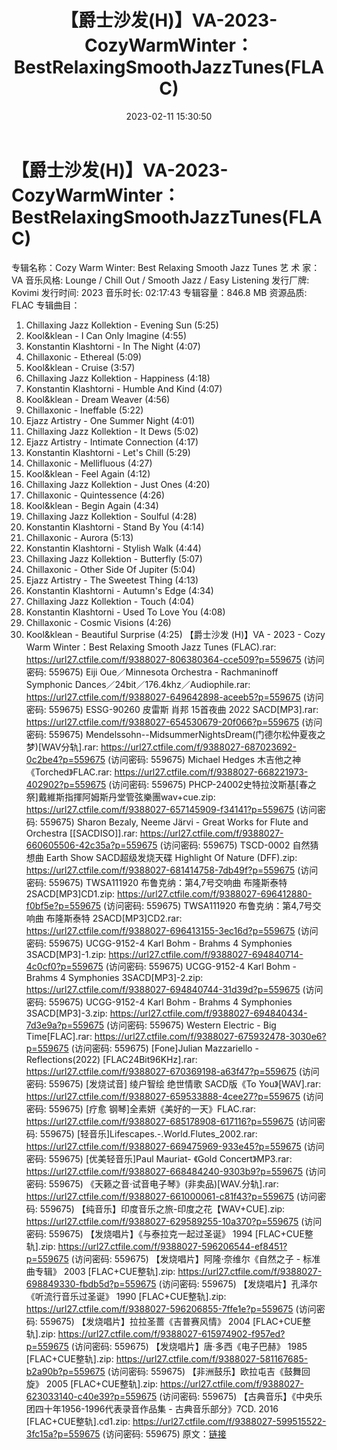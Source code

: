 ﻿---
title: 【爵士沙发(H)】VA-2023-CozyWarmWinter：BestRelaxingSmoothJazzTunes(FLAC)
date: 2023-02-11 15:30:50
categories: 古典音乐、新世纪、纯音雅乐
tags: 纯音雅乐
---
# 【爵士沙发(H)】VA-2023-CozyWarmWinter：BestRelaxingSmoothJazzTunes(FLAC)

专辑名称：Cozy Warm Winter: Best Relaxing
Smooth Jazz Tunes
艺 术 家：VA
音乐风格: Lounge / Chill Out / Smooth Jazz / Easy Listening
发行厂牌: Kovimi
发行时间: 2023
音乐时长: 02:17:43
专辑容量：846.8 MB
资源品质: FLAC
专辑曲目：
01. Chillaxing Jazz Kollektion - Evening Sun (5:25)
02. Kool&klean - I Can Only Imagine (4:55)
03. Konstantin Klashtorni - In The Night (4:07)
04. Chillaxonic - Ethereal (5:09)
05. Kool&klean - Cruise (3:57)
06. Chillaxing Jazz Kollektion - Happiness (4:18)
07. Konstantin Klashtorni - Humble And Kind (4:07)
08. Kool&klean - Dream Weaver (4:56)
09. Chillaxonic - Ineffable (5:22)
10. Ejazz Artistry - One Summer Night (4:01)
11. Chillaxing Jazz Kollektion - It Dews (5:02)
12. Ejazz Artistry - Intimate Connection (4:17)
13. Konstantin Klashtorni - Let's Chill (5:29)
14. Chillaxonic - Mellifluous (4:27)
15. Kool&klean - Feel Again (4:12)
16. Chillaxing Jazz Kollektion - Just Ones (4:20)
17. Chillaxonic - Quintessence (4:26)
18. Kool&klean - Begin Again (4:34)
19. Chillaxing Jazz Kollektion - Soulful (4:28)
20. Konstantin Klashtorni - Stand By You (4:14)
21. Chillaxonic - Aurora (5:13)
22. Konstantin Klashtorni - Stylish Walk (4:44)
23. Chillaxing Jazz Kollektion - Butterfly (5:07)
24. Chillaxonic - Other Side Of Jupiter (5:04)
25. Ejazz Artistry - The Sweetest Thing (4:13)
26. Konstantin Klashtorni - Autumn's Edge (4:34)
27. Chillaxing Jazz Kollektion - Touch (4:04)
28. Konstantin Klashtorni - Used To Love You (4:08)
29. Chillaxonic - Cosmic Visions (4:26)
30. Kool&klean - Beautiful Surprise (4:25)
【爵士沙发 (H)】VA - 2023 - Cozy Warm Winter：Best Relaxing Smooth Jazz
Tunes (FLAC).rar: https://url27.ctfile.com/f/9388027-806380364-cce509?p=559675
(访问密码: 559675)
Eiji Oue／Minnesota Orchestra - Rachmaninoff Symphonic
Dances／24bit／176.4khz／Audiophile.rar: https://url27.ctfile.com/f/9388027-649642898-aceeb5?p=559675
(访问密码: 559675)
ESSG-90260 皮雷斯 肖邦 15首夜曲 2022 SACD[MP3].rar: https://url27.ctfile.com/f/9388027-654530679-20f066?p=559675
(访问密码: 559675)
Mendelssohn--MidsummerNightsDream(门德尔松仲夏夜之梦)[WAV分轨].rar:
https://url27.ctfile.com/f/9388027-687023692-0c2be4?p=559675
(访问密码: 559675)
Michael Hedges 木吉他之神 《Torched》FLAC.rar: https://url27.ctfile.com/f/9388027-668221973-402902?p=559675
(访问密码: 559675)
PHCP-24002史特拉汶斯基[春之祭]戴維斯指揮阿姆斯丹堂管弦樂團wav+cue.zip: https://url27.ctfile.com/f/9388027-657145909-f34141?p=559675
(访问密码: 559675)
Sharon Bezaly, Neeme Järvi - Great Works for Flute and Orchestra
[[SACDISO]].rar: https://url27.ctfile.com/f/9388027-660605506-42c35a?p=559675
(访问密码: 559675)
TSCD-0002 自然猜想曲 Earth Show SACD超级发烧天碟 Highlight Of Nature
(DFF).zip: https://url27.ctfile.com/f/9388027-681414758-7db49f?p=559675
(访问密码: 559675)
TWSA111920 布鲁克纳：第4,7号交响曲 布隆斯泰特 2SACD[MP3]CD1.zip: https://url27.ctfile.com/f/9388027-696412880-f0bf5e?p=559675
(访问密码: 559675)
TWSA111920 布鲁克纳：第4,7号交响曲 布隆斯泰特 2SACD[MP3]CD2.rar: https://url27.ctfile.com/f/9388027-696413155-3ec16d?p=559675
(访问密码: 559675)
UCGG-9152-4 Karl Bohm - Brahms 4 Symphonies 3SACD[MP3]-1.zip:
https://url27.ctfile.com/f/9388027-694840714-4c0cf0?p=559675
(访问密码: 559675)
UCGG-9152-4 Karl Bohm - Brahms 4 Symphonies 3SACD[MP3]-2.zip:
https://url27.ctfile.com/f/9388027-694840744-31d39d?p=559675
(访问密码: 559675)
UCGG-9152-4 Karl Bohm - Brahms 4 Symphonies 3SACD[MP3]-3.zip:
https://url27.ctfile.com/f/9388027-694840434-7d3e9a?p=559675
(访问密码: 559675)
Western Electric - Big Time[FLAC].rar: https://url27.ctfile.com/f/9388027-675932478-3030e6?p=559675
(访问密码: 559675)
[Fone]Julian Mazzariello - Reflections(2022)
[FLAC24Bit96KHz].rar: https://url27.ctfile.com/f/9388027-670369198-a63f47?p=559675
(访问密码: 559675)
[发烧试音] 绫户智绘 绝世情歌 SACD版《To You》[WAV].rar: https://url27.ctfile.com/f/9388027-659533888-4cee27?p=559675
(访问密码: 559675)
[疗愈 钢琴]全素妍《美好的一天》FLAC.rar: https://url27.ctfile.com/f/9388027-685178908-617116?p=559675
(访问密码: 559675)
[轻音乐]Lifescapes.-.World.Flutes_2002.rar: https://url27.ctfile.com/f/9388027-669475969-933e45?p=559675
(访问密码: 559675)
[优美轻音乐]Paul Mauriat- 《Gold Concert》MP3.rar: https://url27.ctfile.com/f/9388027-668484240-9303b9?p=559675
(访问密码: 559675)
《天籁之音·试音电子琴》(非卖品)[WAV.分轨].rar: https://url27.ctfile.com/f/9388027-661000061-c81f43?p=559675
(访问密码: 559675)
【纯音乐】印度音乐之旅-印度之花【WAV+CUE].zip: https://url27.ctfile.com/f/9388027-629589255-10a370?p=559675
(访问密码: 559675)
【发烧唱片】《与泰拉克一起过圣诞》 1994 [FLAC+CUE整轨].zip: https://url27.ctfile.com/f/9388027-596206544-ef8451?p=559675
(访问密码: 559675)
【发烧唱片】阿隆·奈维尔《自然之子 - 标准曲专辑》 2003 [FLAC+CUE整轨].zip: https://url27.ctfile.com/f/9388027-698849330-fbdb5d?p=559675
(访问密码: 559675)
【发烧唱片】孔泽尔《听流行音乐过圣诞》 1990 [FLAC+CUE整轨].zip: https://url27.ctfile.com/f/9388027-596206855-7ffe1e?p=559675
(访问密码: 559675)
【发烧唱片】拉拉圣蔷《吉普赛风情》 2004 [FLAC+CUE整轨].zip: https://url27.ctfile.com/f/9388027-615974902-f957ed?p=559675
(访问密码: 559675)
【发烧唱片】唐·多西《电子巴赫》 1985 [FLAC+CUE整轨].zip: https://url27.ctfile.com/f/9388027-581167685-b2a90b?p=559675
(访问密码: 559675)
【非洲鼓乐】欧拉屯吉《鼓舞回旋》 2005 [FLAC+CUE整轨].zip: https://url27.ctfile.com/f/9388027-623033140-c40e39?p=559675
(访问密码: 559675)
【古典音乐】《中央乐团四十年1956-1996代表录音作品集 - 古典音乐部分》7CD. 2016
[FLAC+CUE整轨].cd1.zip: https://url27.ctfile.com/f/9388027-599515522-3fc15a?p=559675
(访问密码: 559675)
原文：[链接](https://blog.sina.com.cn/s/blog_1647c7e76010310sd.html)